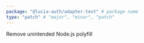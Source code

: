 ```yaml
---
package: "@lucia-auth/adapter-test" # package name
type: "patch" # "major", "minor", "patch"
---
```


Remove unintended Node.js polyfill